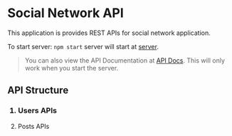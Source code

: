 <h1>Social Network API</h1>

This application is provides REST APIs for social network application.

To start server: ```npm start``` server will start at [server](http://localhost:3000/).

 >You can also view the API Documentation at [API Docs](http://localhost:3000/api-docs). This will only work when you start the server. 

<h2> API Structure </h2>
<ol>
<h3><li> Users APIs </li></h3>
  
<li> Posts APIs</li>
</ol>
